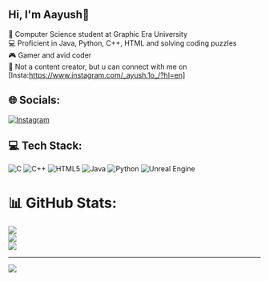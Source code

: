 ## Hi, I'm Aayush🐽
🧠 Computer Science student at Graphic Era University<br/>
💻 Proficient in Java, Python, C++, HTML and solving coding puzzles<br/>
🎮 Gamer and avid coder<br/>
📱 Not a content creator, but u can connect with me on [Insta:https://www.instagram.com/_ayush.1o_/?hl=en]</br> 
## 🌐 Socials:
[![Instagram](https://img.shields.io/badge/Instagram-Follow-blue?logo=instagram)](https://www.instagram.com/ayush.1o/?hl=en)


## 💻 Tech Stack:
![C](https://img.shields.io/badge/c-%2300599C.svg?style=for-the-badge&logo=c&logoColor=white) ![C++](https://img.shields.io/badge/c++-%2300599C.svg?style=for-the-badge&logo=c%2B%2B&logoColor=white) ![HTML5](https://img.shields.io/badge/html5-%23E34F26.svg?style=for-the-badge&logo=html5&logoColor=white) ![Java](https://img.shields.io/badge/java-%23ED8B00.svg?style=for-the-badge&logo=openjdk&logoColor=white) ![Python](https://img.shields.io/badge/python-3670A0?style=for-the-badge&logo=python&logoColor=ffdd54) ![Unreal Engine](https://img.shields.io/badge/unrealengine-%23313131.svg?style=for-the-badge&logo=unrealengine&logoColor=white)
# 📊 GitHub Stats:
![](https://github-readme-stats.vercel.app/api?username=Yushhh69&theme=merko&hide_border=false&include_all_commits=false&count_private=false)<br/>
![](https://nirzak-streak-stats.vercel.app/?user=Yushhh69&theme=merko&hide_border=false)<br/>
![](https://github-readme-stats.vercel.app/api/top-langs/?username=Yushhh69&theme=merko&hide_border=false&include_all_commits=false&count_private=false&layout=compact)



---
[![](https://visitcount.itsvg.in/api?id=Yushhh69&icon=0&color=0)](https://visitcount.itsvg.in)

<!-- Proudly created with GPRM ( https://gprm.itsvg.in ) -->
